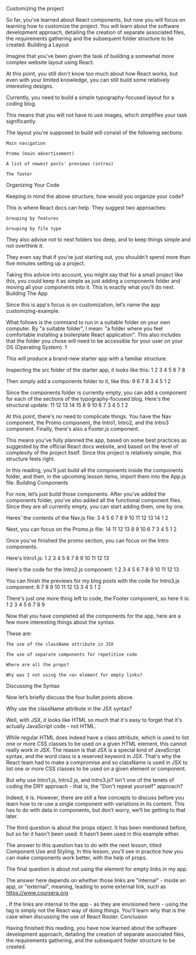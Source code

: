 Customizing the project

So far, you’ve learned about React components, but now you will focus on learning how to customize the project. You will learn about the software development approach, detailing the creation of separate associated files, the requirements gathering and the subsequent folder structure to be created.
Building a Layout

Imagine that you've been given the task of building a somewhat more complex website layout using React.

At this point, you still don't know too much about how React works, but even with your limited knowledge, you can still build some relatively interesting designs.

Currently, you need to build a simple typography-focused layout for a coding blog.

This means that you will not have to use images, which simplifies your task significantly.

The layout you're supposed to build will consist of the following sections:

    Main navigation

    Promo (main advertisement)

    A list of newest posts' previews (intros)

    The footer

Organizing Your Code

Keeping in mind the above structure, how would you organize your code?

This is where React docs can help. They suggest two approaches:

    Grouping by features

    Grouping by file type

They also advise not to nest folders too deep, and to keep things simple and not overthink it.

They even say that if you're just starting out, you shouldn't spend more than five minutes setting up a project.

Taking this advice into account, you might say that for a small project like this, you could keep it as simple as just adding a components folder and moving all your components into it. This is exactly what you’ll do next.
Building The App

Since this is app's focus is on customization, let’s name the app customizing-example.

What follows is the command to run in a suitable folder on your own computer. By "a suitable folder", I mean: "a folder where you feel comfortable installing a boilerplate React application". This also includes that the folder you chose will need to be accessible for your user on your OS (Operating System).
1

This will produce a brand-new starter app with a familiar structure.

Inspecting the src folder of the starter app, it looks like this:
1
2
3
4
5
6
7
8

Then simply add a components folder to it, like this:
9
6
7
8
3
4
5
1
2

Since the components folder is currently empty, you can add a component for each of the sections of the typography-focused blog. Here's the structural update:
11
12
13
14
15
8
9
10
6
7
3
4
5
1
2

At this point, there's no need to complicate things. You have the Nav component, the Promo component, the Intro1, Intro2, and the Intro3 component. Finally, there's also a Footer.js component.

This means you've fully planned the app, based on some best practices as suggested by the official React docs website, and based on the level of complexity of the project itself. Since this project is relatively simple, this structure feels right.

In this reading, you’ll just build all the components inside the components folder, and then, in the upcoming lesson items, import them into the App.js file.
Building Components

For now, let’s just build those components. After you've added the components folder, you’ve also added all the functional component files. Since they are all currently empty, you can start adding them, one by one.

Heres' the contents of the Nav.js file:
3
4
5
6
7
8
9
10
11
12
13
14
1
2

Next, you can focus on the Promo.js file:
14
11
12
13
8
9
10
6
7
3
4
5
1
2

Once you’ve finished the promo section, you can focus on the Intro components.

Here's Intro1.js:
1
2
3
4
5
6
7
8
9
10
11
12
13

Here's the code for the Intro2.js component:
1
2
3
4
5
6
7
8
9
10
11
12
13

You can finish the previews for my blog posts with the code for Intro3.js component:
6
7
8
9
10
11
12
13
3
4
5
1
2

There's just one more thing left to code, the Footer component, so here it is:
1
2
3
4
5
6
7
8
9

Now that you have completed all the components for the app, here are a few more interesting things about the syntax.

These are:

    The use of the className attribute in JSX

    The use of separate components for repetitive code

    Where are all the props?

    Why was I not using the <a> element for empty links?

Discussing the Syntax

Now let’s briefly discuss the four bullet points above.

Why use the className attribute in the JSX syntax?

Well, with JSX, it looks like HTML so much that it's easy to forget that it's actually JavaScript code - not HTML.

While regular HTML does indeed have a class attribute, which is used to list one or more CSS classes to be used on a given HTML element, this cannot really work in JSX. The reason is that JSX is a special kind of JavaScript syntax, and the word class is a reserved keyword in JSX. That's why the React team had to make a compromise and so className is used in JSX to list one or more CSS classes to be used on a given element or component.

But why use Intro1.js, Intro2.js, and Intro3.js? Isn't one of the tenets of coding the DRY approach - that is, the "Don't repeat yourself" approach?

Indeed, it is. However, there are still a few concepts to discuss before you learn how to re-use a single component with variations in its content. This has to do with data in components, but don’t worry, we’ll be getting to that later.

The third question is about the props object. It has been mentioned before, but so far it hasn't been used. It hasn’t been used in this example either.

The answer to this question has to do with the next lesson, titled Component Use and Styling. In this lesson, you’ll see in practice how you can make components work better, with the help of props.

The final question is about not using the <a> element for empty links in my app.

The answer here depends on whether those links are "internal" - inside an app, or "external", meaning, leading to some external link, such as https://www.coursera.org

. If the links are internal to the app - as they are envisioned here - using the <a> tag is simply not the React way of doing things. You'll learn why that is the case when discussing the use of React Router.
Conclusion

Having finished this reading, you have now learned about the software development approach, detailing the creation of separate associated files, the requirements gathering, and the subsequent folder structure to be created.
